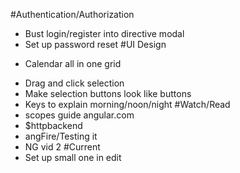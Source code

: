 #Authentication/Authorization
- Bust login/register into directive modal
- Set up password reset
#UI Design 
* Calendar all in one grid
- Drag and click selection
- Make selection buttons look like buttons
- Keys to explain morning/noon/night
#Watch/Read
- scopes guide angular.com
- $httpbackend
- angFire/Testing it
- NG vid 2
#Current
- Set up small one in edit
